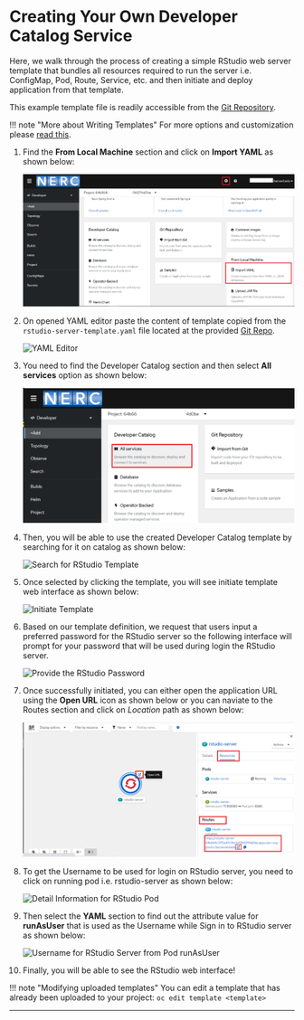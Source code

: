 # Creating Your Own Developer Catalog Service

Here, we walk through the process of creating a simple RStudio web server template
that bundles all resources required to run the server i.e. ConfigMap, Pod, Route,
Service, etc. and then initiate and deploy application from that template.

This example template file is readily accessible from the
[Git Repository](https://github.com/nerc-project/rstudio-testapp).

!!! note "More about Writing Templates"
    For more options and customization please [read this]( https://docs.openshift.com/container-platform/4.14/openshift_images/using-templates.html#templates-writing_using-templates).

1. Find the **From Local Machine** section and click on **Import YAML** as shown
below:

    ![Import YAML](images/import-yaml.png)

2. On opened YAML editor paste the content of template copied from the
`rstudio-server-template.yaml` file located at the provided [Git Repo](https://github.com/nerc-project/rstudio-testapp/blob/main/rstudio-server-template.yaml).

    ![YAML Editor](images/import-yaml-content.png)

3. You need to find the Developer Catalog section and then select **All services**
option as shown below:

    ![Select All Services](images/select-service-catalog.png)

4. Then, you will be able to use the created Developer Catalog template by searching
for it on catalog as shown below:

    ![Search for RStudio Template](images/search-developer-catalog.png)

5. Once selected by clicking the template, you will see initiate template web interface
as shown below:

    ![Initiate Template](images/initiate-template.png)

6. Based on our template definition, we request that users input a preferred password
for the RStudio server so the following interface will prompt for your password that
will be used during login the RStudio server.

    ![Provide the RStudio Password](images/provide-password.png)

7. Once successfully initiated, you can either open the application URL using the
**Open URL** icon as shown below or you can naviate to the Routes section and
click on *Location* path as shown below:

    ![How to get the RStudio Application URL](images/rstudio-server-app-url.png)

8. To get the Username to be used for login on RStudio server, you need to click
on running pod i.e. rstudio-server as shown below:

    ![Detail Information for RStudio Pod](images/rstudio-pod-info.png)

9. Then select the **YAML** section to find out the attribute value for **runAsUser**
that is used as the Username while Sign in to RStudio server as shown below:

    ![Username for RStudio Server from Pod runAsUser](images/rstudio-server-user-info.png)

10. Finally, you will be able to see the RStudio web interface!

!!! note "Modifying uploaded templates"
    You can edit a template that has already been uploaded to your project:
    `oc edit template <template>`

---
